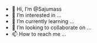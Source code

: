 - 👋 Hi, I’m @Sajumass
- 👀 I’m interested in ...
- 🌱 I’m currently learning ...
- 💞️ I’m looking to collaborate on ...
- 📫 How to reach me ...

<!---
Sajumass/Sajumass is a ✨ special ✨ repository because its `README.md` (this file) appears on your GitHub profile.
You can click the Preview link to take a look at your changes.
--->
